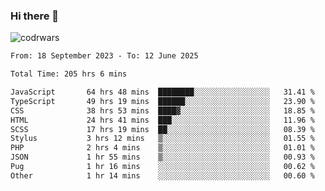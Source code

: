 ### Hi there 👋


![codrwars](https://www.codewars.com/users/rsschool_c9af20f58c35c696/badges/micro) 

<!--START_SECTION:waka-->

```txt
From: 18 September 2023 - To: 12 June 2025

Total Time: 205 hrs 6 mins

JavaScript       64 hrs 48 mins  ████████░░░░░░░░░░░░░░░░░   31.41 %
TypeScript       49 hrs 19 mins  ██████░░░░░░░░░░░░░░░░░░░   23.90 %
CSS              38 hrs 53 mins  ████▓░░░░░░░░░░░░░░░░░░░░   18.85 %
HTML             24 hrs 41 mins  ███░░░░░░░░░░░░░░░░░░░░░░   11.96 %
SCSS             17 hrs 19 mins  ██░░░░░░░░░░░░░░░░░░░░░░░   08.39 %
Stylus           3 hrs 12 mins   ▒░░░░░░░░░░░░░░░░░░░░░░░░   01.55 %
PHP              2 hrs 4 mins    ▒░░░░░░░░░░░░░░░░░░░░░░░░   01.01 %
JSON             1 hr 55 mins    ▒░░░░░░░░░░░░░░░░░░░░░░░░   00.93 %
Pug              1 hr 16 mins    ░░░░░░░░░░░░░░░░░░░░░░░░░   00.62 %
Other            1 hr 14 mins    ░░░░░░░░░░░░░░░░░░░░░░░░░   00.60 %
```

<!--END_SECTION:waka-->
